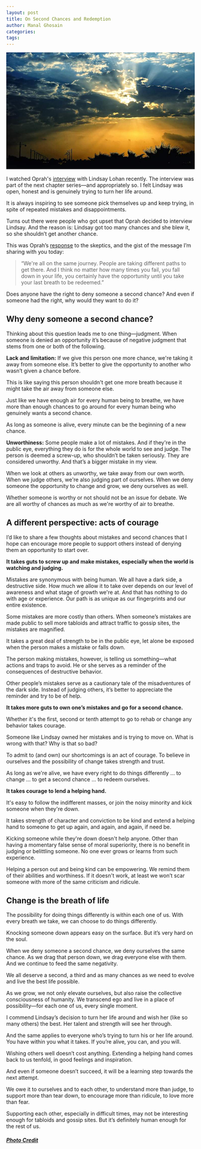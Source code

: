 ```yaml
---
layout: post
title: On Second Chances and Redemption
author: Manal Ghosain
categories:
tags:
---
```


![Second sunrise](/images/chances.jpg)

I watched Oprah's [interview](http://www.oprah.com/own-oprahs-next-chapter/Oprahs-Next-Chapter-Lindsay-Lohan) with Lindsay Lohan recently. The interview was part of the next chapter series—and appropriately so. I felt Lindsay was open, honest and is genuinely trying to turn her life around. 

It is always inspiring to see someone pick themselves up and keep trying, in spite of repeated mistakes and disappointments. 

Turns out there were people who got upset that Oprah decided to interview Lindsay. And the reason is: Lindsay got too many chances and she blew it, so she shouldn’t get another chance. 

This was Oprah’s [response](http://www.cbsnews.com/video/watch/?id=50152339n) to the skeptics, and the gist of the message I’m sharing with you today: 

> “We're all on the same journey. People are taking different paths to get there. And I think no matter how many times you fail, you fall down in your life, you certainly have the opportunity until you take your last breath to be redeemed.”

Does anyone have the right to deny someone a second chance? And even if someone had the right, why would they want to do it? 

## Why deny someone a second chance?

Thinking about this question leads me to one thing—judgment. When someone is denied an opportunity it’s because of negative judgment that stems from one or both of the following. 

**Lack and limitation:** If we give this person one more chance, we're taking it away from someone else. It’s better to give the opportunity to another who wasn’t given a chance before. 

This is like saying this person shouldn't get one more breath because it might take the air away from someone else. 

Just like we have enough air for every human being to breathe, we have more than enough chances to go around for every human being who genuinely wants a second chance. 

As long as someone is alive, every minute can be the beginning of a new chance. 

**Unworthiness:** Some people make a lot of mistakes. And if they're in the public eye, everything they do is for the whole world to see and judge. The person is deemed a screw-up, who shouldn’t be taken seriously. They are considered unworthy. And that’s a bigger mistake in my view. 

When we look at others as unworthy, we take away from our own worth. When we judge others, we're also judging part of ourselves. When we deny someone the opportunity to change and grow, we deny ourselves as well. 

Whether someone is worthy or not should not be an issue for debate. We are all worthy of chances as much as we're worthy of air to breathe. 

## A different perspective: acts of courage

I’d like to share a few thoughts about mistakes and second chances that I hope can encourage more people to support others instead of denying them an opportunity to start over. 

**It takes guts to screw up and make mistakes, especially when the world is watching and judging.** 

Mistakes are synonymous with being human. We all have a dark side, a destructive side. How much we allow it to take over depends on our level of awareness and what stage of growth we're at. And that has nothing to do with age or experience. Our path is as unique as our fingerprints and our entire existence. 

Some mistakes are more costly than others. When someone’s mistakes are made public to sell more tabloids and attract traffic to gossip sites, the mistakes are magnified. 

It takes a great deal of strength to be in the public eye, let alone be exposed when the person makes a mistake or falls down. 

The person making mistakes, however, is telling us something—what actions and traps to avoid. He or she serves as a reminder of the consequences of destructive behavior. 

Other people’s mistakes serve as a cautionary tale of the misadventures of the dark side. Instead of judging others, it’s better to appreciate the reminder and try to be of help. 

**It takes more guts to own one’s mistakes and go for a second chance.** 

Whether it's the first, second or tenth attempt to go to rehab or change any behavior takes courage. 

Someone like Lindsay owned her mistakes and is trying to move on. What is wrong with that? Why is that so bad? 

To admit to (and own) our shortcomings is an act of courage. To believe in ourselves and the possibility of change takes strength and trust. 

As long as we're alive, we have every right to do things differently … to change … to get a second chance … to redeem ourselves. 

**It takes courage to lend a helping hand.** 

It's easy to follow the indifferent masses, or join the noisy minority and kick someone when they're down. 

It takes strength of character and conviction to be kind and extend a helping hand to someone to get up again, and again, and again, if need be. 

Kicking someone while they're down doesn't help anyone. Other than having a momentary false sense of moral superiority, there is no benefit in judging or belittling someone. No one ever grows or learns from such experience. 

Helping a person out and being kind can be empowering. We remind them of their abilities and worthiness. If it doesn't work, at least we won’t scar someone with more of the same criticism and ridicule. 

## Change is the breath of life

The possibility for doing things differently is within each one of us. With every breath we take, we can choose to do things differently.

Knocking someone down appears easy on the surface. But it’s very hard on the soul.

When we deny someone a second chance, we deny ourselves the same chance. As we drag that person down, we drag everyone else with them. And we continue to feed the same negativity.

We all deserve a second, a third and as many chances as we need to evolve and live the best life possible.

As we grow, we not only elevate ourselves, but also raise the collective consciousness of humanity. We transcend ego and live in a place of possibility—for each one of us, every single moment.

I commend Lindsay’s decision to turn her life around and wish her (like so many others) the best. Her talent and strength will see her through.

And the same applies to everyone who’s trying to turn his or her life around. You have within you what it takes. If you’re alive, you can, and you will.

Wishing others well doesn’t cost anything. Extending a helping hand comes back to us tenfold, in good feelings and inspiration.

And even if someone doesn’t succeed, it will be a learning step towards the next attempt.

We owe it to ourselves and to each other, to understand more than judge, to support more than tear down, to encourage more than ridicule, to love more than fear.

Supporting each other, especially in difficult times, may not be interesting enough for tabloids and gossip sites. But it’s definitely human enough for the rest of us.

##### [Photo Credit](http://www.flickr.com/photos/japokskee/4440609236/)